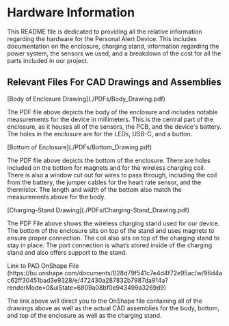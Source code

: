 <h1>Hardware Information</h1>
<p>This README file is dedicated to providing all the relative information regarding the hardware for the Personal Alert Device. This includes documentation on the enclosure, charging stand, information regarding the power system, the sensors we used, and a breakdown of the cost for all the parts included in our project.</p>
<h2>Relevant Files For CAD Drawings and Assemblies</h2>
[Body of Enclosure Drawing](./PDFs/Body_Drawing.pdf)
<p>The PDF file above depicts the body of the enclosure and includes notable measurements for the device in millimeters. This is the central part of the enclosure, as it houses all of the sensors, the PCB, and the device's battery. The holes in the enclosure are for the LEDs, USB-C, and a button.</p>
[Bottom of Enclosure](./PDFs/Bottom_Drawing.pdf)
<p>The PDF file above depicts the bottom of the enclosure. There are holes included on the bottom for magnets and for the wireless charging coil. There is also a window cut out for wires to pass through, including the coil from the battery, the jumper cables for the heart rate sensor, and the thermistor. The length and width of the bottom also match the measurements above for the body. </p>
[Charging-Stand Drawing](./PDFs/Charging-Stand_Drawing.pdf)
<p>The PDF File above shows the wireless charging stand used for our device. The bottom of the enclosure sits on top of the stand and uses magnets to ensure proper connection. The coil also sits on top of the charging stand to stay in place. The port connection is what’s stored inside of the charging stand and also offers support to the stand.</p>
Link to PAD OnShape File (https://bu.onshape.com/documents/028d79f541c7e4d4f72e95ac/w/96d4ac62ff30451bad3e9328/e/472430a287832b7987da914a?renderMode=0&uiState=6809a08bf0e943499a3269d9)
<p>The link above will direct you to the OnShape file containing all of the drawings above as well as the actual CAD assemblies for the body, bottom, and top of the enclosure as well as the charging stand.</p>
